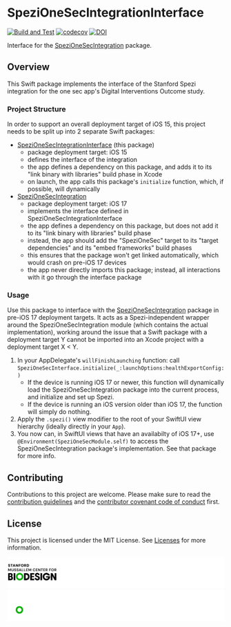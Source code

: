 <!--
                  
This source file is part of the SpeziOneSecIntegration open source project

SPDX-FileCopyrightText: 2025 Stanford University and the project authors (see CONTRIBUTORS.md)

SPDX-License-Identifier: MIT
             
-->

# SpeziOneSecIntegrationInterface

[![Build and Test](https://github.com/StanfordBDHG/OneSecStudySpeziIntegrationInterface/actions/workflows/build-and-test.yml/badge.svg)](https://github.com/StanfordBDHG/OneSecStudySpeziIntegrationInterface/actions/workflows/build-and-test.yml)
[![codecov](https://codecov.io/gh/StanfordBDHG/OneSecStudySpeziIntegrationInterface/branch/main/graph/badge.svg?token=X7BQYSUKOH)](https://codecov.io/gh/StanfordBDHG/OneSecStudySpeziIntegrationInterface)
[![DOI](https://zenodo.org/badge/573230182.svg)](https://zenodo.org/badge/latestdoi/573230182)
<!-- [![](https://img.shields.io/endpoint?url=https%3A%2F%2Fswiftpackageindex.com%2Fapi%2Fpackages%2FStanfordBDHG%2FOneSecStudySpeziIntegrationInterface%2Fbadge%3Ftype%3Dswift-versions)](https://swiftpackageindex.com/StanfordBDHG/OneSecStudySpeziIntegrationInterface)
[![](https://img.shields.io/endpoint?url=https%3A%2F%2Fswiftpackageindex.com%2Fapi%2Fpackages%2FStanfordBDHG%2FOneSecStudySpeziIntegrationInterface%2Fbadge%3Ftype%3Dplatforms)](https://swiftpackageindex.com/StanfordBDHG/OneSecStudySpeziIntegrationInterface) -->

Interface for the [SpeziOneSecIntegration](https://github.com/StanfordBDHG/OneSecStudySpeziIntegration) package.


## Overview

This Swift package implements the interface of the Stanford Spezi integration for the one sec app's Digital Interventions Outcome study.


### Project Structure

In order to support an overall deployment target of iOS 15, this project needs to be split up into 2 separate Swift packages:
- [SpeziOneSecIntegrationInterface](https://github.com/StanfordBDHG/OneSecStudySpeziIntegrationInterface) (this package)
    - package deployment target: iOS 15
    - defines the interface of the integration
    - the app defines a dependency on this package, and adds it to its "link binary with libraries" build phase in Xcode
    - on launch, the app calls this package's `initialize` function, which, if possible, will dynamically
- [SpeziOneSecIntegration](https://github.com/StanfordBDHG/OneSecStudySpeziIntegration)
    - package deployment target: iOS 17
    - implements the interface defined in SpeziOneSecIntegrationInterface
    - the app defines a dependency on this package, but does not add it to its "link binary with libraries" build phase
    - instead, the app should add the "SpeziOneSec" target to its "target dependencies" and its "embed frameworks" build phases
    - this ensures that the package won't get linked automatically, which would crash on pre-iOS 17 devices
    - the app never directly imports this package; instead, all interactions with it go through the interface package


### Usage

Use this package to interface with the [SpeziOneSecIntegration](https://github.com/StanfordBDHG/OneSecStudySpeziIntegration) package in pre-iOS 17 deployment targets.
It acts as a Spezi-independent wrapper around the SpeziOneSecIntegration module (which contains the actual implementation), working around the issue that a Swift package with a deployment target Y cannot be imported into an Xcode project with a deployment target X < Y.

1. In your AppDelegate's `willFinishLaunching` function: call `SpeziOneSecInterface.initialize(_:launchOptions:healthExportConfig:)`
    - If the device is running iOS 17 or newer, this function will dynamically load the SpeziOneSecIntegration package into the current process, and initialize and set up Spezi.
    - If the device is running an iOS version older than iOS 17, the function will simply do nothing.
2. Apply the `.spezi()` view modifier to the root of your SwiftUI view hierarchy (ideally directly in your `App`).
3. You now can, in SwiftUI views that have an availabilty of iOS 17+, use `@Environment(SpeziOneSecModule.self)` to access the SpeziOneSecIntegration package's implementation. See that package for more info.


## Contributing

Contributions to this project are welcome. Please make sure to read the [contribution guidelines](https://github.com/StanfordBDHG/.github/blob/main/CONTRIBUTING.md) and the [contributor covenant code of conduct](https://github.com/StanfordBDHG/.github/blob/main/CODE_OF_CONDUCT.md) first.


## License
This project is licensed under the MIT License. See [Licenses](https://github.com/StanfordBDHG/OneSecStudySpeziIntegrationInterface/tree/main/LICENSES) for more information.

![Spezi Footer](https://raw.githubusercontent.com/StanfordSpezi/.github/main/assets/FooterLight.png#gh-light-mode-only)
![Spezi Footer](https://raw.githubusercontent.com/StanfordSpezi/.github/main/assets/FooterDark.png#gh-dark-mode-only)
